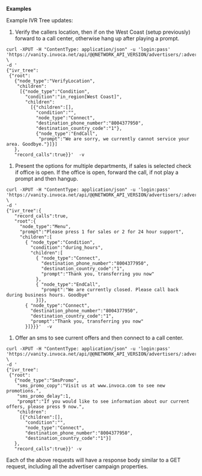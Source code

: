 **Examples**

Example IVR Tree updates:

1.  Verify the callers location, then if on the West Coast (setup
    previously) forward to a call center, otherwise hang up after
    playing a prompt.

<!-- -->

    curl­ -XPUT -H "Content­Type: application/json" -­u 'login:pass'
    'https://vanity.invoca.net/api/@@NETWORK_API_VERSION/advertisers/:advertiser_id/advertiser_campaigns/445566.json' \
    -d '
    {"ivr_tree":
     {"root":
       {"node_type":"VerifyLocation",
        "children":
         [{"node_type":"Condition",
           "condition":"in_region[West Coast]",
           "children":
             [{"children":[],
               "condition":"",
               "node_type":"Connect",
               "destination_phone_number":"8004377950",
               "destination_country_code":"1"},
               {"node_type":"EndCall",
                "prompt":"We are sorry, we currently cannot service your area. Goodbye."}]}]
       },
       "record_calls":true}}'  -v

1.  Present the options for multiple departments, if sales is selected
    check if office is open. If the office is open, forward the call, if
    not play a prompt and then hangup.

<!-- -->

    curl -XPUT -H "Content­Type: application/json" -u 'login:pass'
    'https://vanity.invoca.net/api/@@NETWORK_API_VERSION/advertisers/:advertiser_id/advertiser_campaigns/445566.json' \
    -d '
    {"ivr_tree":{
       "record_calls":true,
       "root":{
         "node_type":"Menu",
         "prompt":"Please press 1 for sales or 2 for 24 hour support",
         "children":[
           { "node_type":"Condition",
             "condition":"during_hours",
             "children":[
               { "node_type":"Connect",
                 "destination_phone_number":"8004377950",
                 "destination_country_code":"1",
                 "prompt":"Thank you, transferring you now"
               },
               { "node_type":"EndCall",
                 "prompt":"We are currently closed. Please call back during business hours. Goodbye"
               }]},
           { "node_type":"Connect",
             "destination_phone_number":"8004377950",
             "destination_country_code":"1",
             "prompt":"Thank you, transferring you now"
           }]}}}'  -v

1.  Offer an sms to see current offers and then connect to a call
    center.

<!-- -->

    curl­ -XPUT -H "Content­Type: application/json"­ -u 'login:pass'
    'https://vanity.invoca.net/api/@@NETWORK_API_VERSION/advertisers/:advertiser_id/advertiser_campaigns/445566.json' \
    -d '
    {"ivr_tree":
     {"root":
       {"node_type":"SmsPromo",
        "sms_promo_copy":"Visit us at www.invoca.com to see new promotions.",
        "sms_promo_delay":1,
        "prompt":"If you would like to see information about our current offers, please press 9 now.",
        "children":
         [{"children":[],
           "condition":"",
           "node_type":"Connect",
           "destination_phone_number":"8004377950",
           "destination_country_code":"1"}]
       },
       "record_calls":true}}' -v

Each of the above requests will have a response body similar to a GET
request, including all the advertiser campaign properties.
